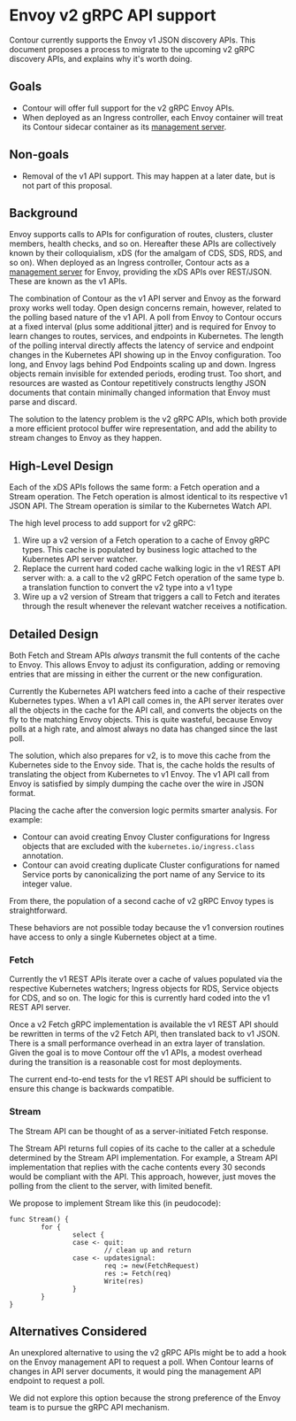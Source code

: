 # Envoy v2 gRPC API support

Contour currently supports the Envoy v1 JSON discovery APIs.
This document proposes a process to migrate to the upcoming v2 gRPC discovery APIs, and explains why it's worth doing.

## Goals

- Contour will offer full support for the v2 gRPC Envoy APIs.
- When deployed as an Ingress controller, each Envoy container will treat its Contour sidecar container as its [management server][0].

## Non-goals

- Removal of the v1 API support. This may happen at a later date, but is not part of this proposal.

## Background

Envoy supports calls to APIs for configuration of routes, clusters, cluster members, health checks, and so on.
Hereafter these APIs are collectively known by their colloquialism, xDS (for the amalgam of CDS, SDS, RDS, and so on).
When deployed as an Ingress controller, Contour acts as a [management server][0] for Envoy, providing the xDS APIs over REST/JSON.
These are known as the v1 APIs.

The combination of Contour as the v1 API server and Envoy as the forward proxy works well today.
Open design concerns remain, however, related to the polling based nature of the v1 API.
A poll from Envoy to Contour occurs at a fixed interval (plus some additional jitter) and is required for Envoy to learn changes to routes, services, and endpoints in Kubernetes.
The length of the polling interval directly affects the latency of service and endpoint changes in the Kubernetes API showing up in the Envoy configuration.
Too long, and Envoy lags behind Pod Endpoints scaling up and down. Ingress objects remain invisible for extended periods, eroding trust.
Too short, and resources are wasted as Contour repetitively constructs lengthy JSON documents that contain minimally changed information that Envoy must parse and discard.

The solution to the latency problem is the v2 gRPC APIs, which both provide a more efficient protocol buffer wire representation, and add the ability to stream changes to Envoy as they happen.

## High-Level Design

Each of the xDS APIs follows the same form: a Fetch operation and a Stream operation.
The Fetch operation is almost identical to its respective v1 JSON API.
The Stream operation is similar to the Kubernetes Watch API.

The high level process to add support for v2 gRPC:

1. Wire up a v2 version of a Fetch operation to a cache of Envoy gRPC types. This cache is populated by business logic attached to the Kubernetes API server watcher.
2. Replace the current hard coded cache walking logic in the v1 REST API server with:
   a. a call to the v2 gRPC Fetch operation of the same type
   b. a translation function to convert the v2 type into a v1 type
3. Wire up a v2 version of Stream that triggers a call to Fetch and iterates through the result whenever the relevant watcher receives a notification.

## Detailed Design

Both Fetch and Stream APIs _always_ transmit the full contents of the cache to Envoy.
This allows Envoy to adjust its configuration, adding or removing entries that are missing in either the current or the new configuration.

Currently the Kubernetes API watchers feed into a cache of their respective Kubernetes types.
When a v1 API call comes in, the API server iterates over all the objects in the cache for the API call, and converts the objects on the fly to the matching Envoy objects.
This is quite wasteful, because Envoy polls at a high rate, and almost always no data has changed since the last poll.

The solution, which also prepares for v2, is to move this cache from the Kubernetes side to the Envoy side. That is, the cache holds the results of translating the object from Kubernetes to v1 Envoy.
The v1 API call from Envoy is satisfied by simply dumping the cache over the wire in JSON format.

Placing the cache after the conversion logic permits smarter analysis. For example:

- Contour can avoid creating Envoy Cluster configurations for Ingress objects that are excluded with the `kubernetes.io/ingress.class` annotation.
- Contour can avoid creating duplicate Cluster configurations for named Service ports by canonicalizing the port name of any Service to its integer value.

From there, the population of a second cache of v2 gRPC Envoy types is straightforward.

These behaviors are not possible today because the v1 conversion routines have access to only a single Kubernetes object at a time.

### Fetch

Currently the v1 REST APIs iterate over a cache of values populated via the respective Kubernetes watchers; Ingress objects for RDS, Service objects for CDS, and so on. The logic for this is currently hard coded into the v1 REST API server.

Once a v2 Fetch gRPC implementation is available the v1 REST API should be rewritten in terms of the v2 Fetch API, then translated back to v1 JSON.
There is a small performance overhead in an extra layer of translation.
Given the goal is to move Contour off the v1 APIs, a modest overhead during the transition is a reasonable cost for most deployments.

The current end-to-end tests for the v1 REST API should be sufficient to ensure this change is backwards compatible.

### Stream

The Stream API can be thought of as a server-initiated Fetch response.

The Stream API returns full copies of its cache to the caller at a schedule determined by the Stream API implementation.
For example, a Stream API implementation that replies with the cache contents every 30 seconds would be compliant with the API.
This approach, however, just moves the polling from the client to the server, with limited benefit.

We propose to implement Stream like this (in peudocode):
```
func Stream() {
        for {
                select {
                case <- quit:
                        // clean up and return 
                case <- updatesignal:
                        req := new(FetchRequest)
                        res := Fetch(req)
                        Write(res)
                }
        }
}
```

## Alternatives Considered

An unexplored alternative to using the v2 gRPC APIs might be to add a hook on the Envoy management API to request a poll.
When Contour learns of changes in API server documents, it would ping the management API endpoint to request a poll.

We did not explore this option because the strong preference of the Envoy team is to pursue the gRPC API mechanism.

[0]: https://github.com/envoyproxy/data-plane-api/blob/master/XDS_PROTOCOL.md
